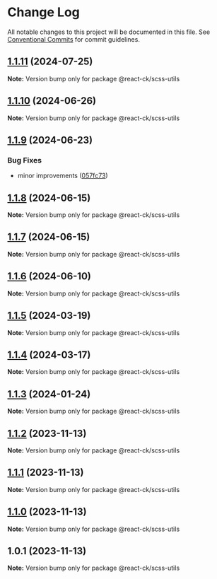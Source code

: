 # Change Log

All notable changes to this project will be documented in this file.
See [Conventional Commits](https://conventionalcommits.org) for commit guidelines.

## [1.1.11](https://github.com/abelflopes/react-ck/compare/@react-ck/scss-utils@1.1.10...@react-ck/scss-utils@1.1.11) (2024-07-25)

**Note:** Version bump only for package @react-ck/scss-utils





## [1.1.10](https://github.com/abelflopes/react-ck/compare/@react-ck/scss-utils@1.1.9...@react-ck/scss-utils@1.1.10) (2024-06-26)

**Note:** Version bump only for package @react-ck/scss-utils





## [1.1.9](https://github.com/abelflopes/react-ck/compare/@react-ck/scss-utils@1.1.8...@react-ck/scss-utils@1.1.9) (2024-06-23)


### Bug Fixes

* minor improvements ([057fc73](https://github.com/abelflopes/react-ck/commit/057fc73a40b858d25f8e3e60cea7d4ec9fe021ed))



## [1.1.8](https://github.com/abelflopes/react-ck/compare/@react-ck/scss-utils@1.1.7...@react-ck/scss-utils@1.1.8) (2024-06-15)

**Note:** Version bump only for package @react-ck/scss-utils





## [1.1.7](https://github.com/abelflopes/react-ck/compare/@react-ck/scss-utils@1.1.6...@react-ck/scss-utils@1.1.7) (2024-06-15)

**Note:** Version bump only for package @react-ck/scss-utils





## [1.1.6](https://github.com/abelflopes/react-ck/compare/@react-ck/scss-utils@1.1.5...@react-ck/scss-utils@1.1.6) (2024-06-10)

**Note:** Version bump only for package @react-ck/scss-utils





## [1.1.5](https://github.com/abelflopes/react-ck/compare/@react-ck/scss-utils@1.1.4...@react-ck/scss-utils@1.1.5) (2024-03-19)

**Note:** Version bump only for package @react-ck/scss-utils





## [1.1.4](https://github.com/abelflopes/react-ck/compare/@react-ck/scss-utils@1.1.3...@react-ck/scss-utils@1.1.4) (2024-03-17)

**Note:** Version bump only for package @react-ck/scss-utils





## [1.1.3](https://github.com/abelflopes/react-ck/compare/@react-ck/scss-utils@1.1.2...@react-ck/scss-utils@1.1.3) (2024-01-24)

**Note:** Version bump only for package @react-ck/scss-utils





## [1.1.2](https://github.com/abelflopes/react-ck/compare/@react-ck/scss-utils@1.1.1...@react-ck/scss-utils@1.1.2) (2023-11-13)

**Note:** Version bump only for package @react-ck/scss-utils





## [1.1.1](https://github.com/abelflopes/react-ck/compare/@react-ck/scss-utils@1.1.0...@react-ck/scss-utils@1.1.1) (2023-11-13)

**Note:** Version bump only for package @react-ck/scss-utils





## [1.1.0](https://github.com/abelflopes/react-ck/compare/@react-ck/scss-utils@1.0.1...@react-ck/scss-utils@1.1.0) (2023-11-13)

**Note:** Version bump only for package @react-ck/scss-utils





## 1.0.1 (2023-11-13)

**Note:** Version bump only for package @react-ck/scss-utils
